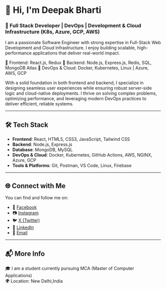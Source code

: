 # 👋 Hi, I'm Deepak Bharti

### 🚀 Full Stack Developer | DevOps | Development & Cloud Infrastructure (K8s, Azure, GCP, AWS)

I am a passionate Software Engineer with strong expertise in Full-Stack Web Development and Cloud Infrastructure.
I enjoy building scalable, high-performance applications that deliver real-world impact.

🔹 Frontend: React.js, Redux
🔹 Backend: Node.js, Express.js, Redis, SQL, MongoDB Atlas
🔹 DevOps & Cloud: Docker, Kubernetes, Linux | Azure, AWS, GCP

With a solid foundation in both frontend and backend, I specialize in designing seamless user experiences while ensuring robust server-side logic and cloud-native deployments. I thrive on solving complex problems, optimizing performance, and leveraging modern DevOps practices to deliver efficient, reliable systems.


---

## 🛠️ Tech Stack

- **Frontend**: React, HTML5, CSS3, JavaScript, Tailwind CSS
- **Backend**: Node.js, Express.js
- **Database**: MongoDB, MySQL
- **DevOps & Cloud**: Docker, Kubernetes, GitHub Actions, AWS, NGINX, Azure, GCP
- **Tools & Platforms**: Git, Postman, VS Code, Linux, Firebase

---



## 🌐 Connect with Me

You can find and follow me on:

- 🔗 [Facebook](https://www.facebook.com/share/1Cpv6vEnW4/)
- 📷 [Instagram](https://instagram.com/_deepak.bharti_)
- 🐦 [X (Twitter)](https://x.com/deepak17122002)
- 💼 [LinkedIn](https://linkedin.com/in/deepakbhartix)
- 📧 [Email](https://mail.google.com/mail/?view=cm&fs=1&to=deepak17122002@gmail.com)




---

## 📬 More Info

🎓 I am a student currently pursuing MCA (Master of Computer Applications)
 <br/>🌍 Location: New Delhi,India
